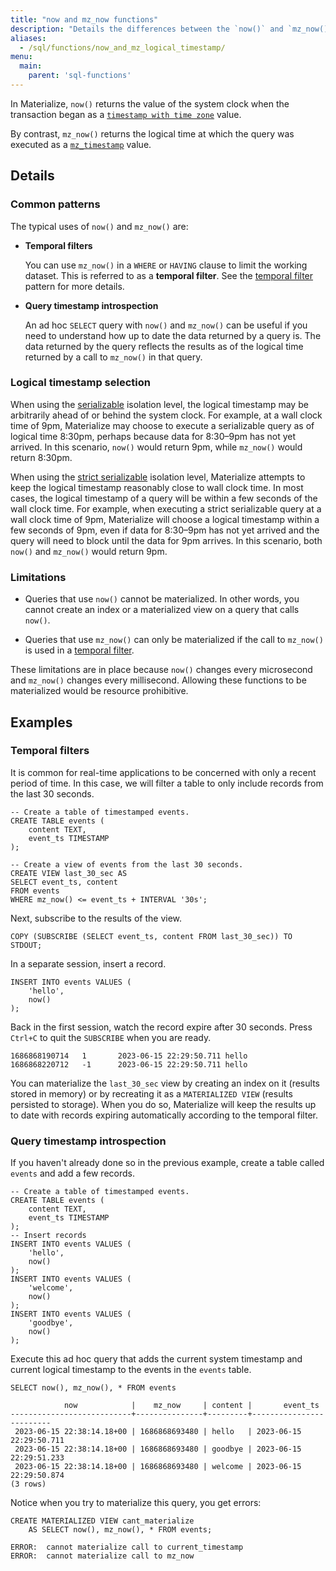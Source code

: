 ```yaml
---
title: "now and mz_now functions"
description: "Details the differences between the `now()` and `mz_now()` functions."
aliases:
  - /sql/functions/now_and_mz_logical_timestamp/
menu:
  main:
    parent: 'sql-functions'
---
```


In Materialize, `now()` returns the value of the system clock when the
transaction began as a [`timestamp with time zone`] value.

By contrast, `mz_now()` returns the logical time at which the query was executed
as a [`mz_timestamp`] value.

## Details

### Common patterns

The typical uses of `now()` and `mz_now()` are:

* **Temporal filters**

  You can use `mz_now()` in a `WHERE` or `HAVING` clause to limit the working dataset.
  This is referred to as a **temporal filter**.
  See the [temporal filter](/sql/patterns/temporal-filters) pattern for more details.

* **Query timestamp introspection**

  An ad hoc `SELECT` query with `now()` and `mz_now()` can be useful if you need to understand how up to date the data returned by a query is.
  The data returned by the query reflects the results as of the logical time returned by a call to `mz_now()` in that query.

### Logical timestamp selection

When using the [serializable](/get-started/isolation-level#serializable)
isolation level, the logical timestamp may be arbitrarily ahead of or behind the
system clock. For example, at a wall clock time of 9pm, Materialize may choose
to execute a serializable query as of logical time 8:30pm, perhaps because data
for 8:30–9pm has not yet arrived. In this scenario, `now()` would return 9pm,
while `mz_now()` would return 8:30pm.

When using the [strict serializable](/get-started/isolation-level#strict-serializable)
isolation level, Materialize attempts to keep the logical timestamp reasonably
close to wall clock time. In most cases, the logical timestamp of a query will
be within a few seconds of the wall clock time. For example, when executing
a strict serializable query at a wall clock time of 9pm, Materialize will choose
a logical timestamp within a few seconds of 9pm, even if data for 8:30–9pm has
not yet arrived and the query will need to block until the data for 9pm arrives.
In this scenario, both `now()` and `mz_now()` would return 9pm.

### Limitations

  * Queries that use `now()` cannot be materialized. In other words, you cannot
    create an index or a materialized view on a query that calls `now()`.

  * Queries that use `mz_now()` can only be materialized if the call to
    `mz_now()` is used in a [temporal filter](/sql/patterns/temporal-filters).

These limitations are in place because `now()` changes every microsecond and
`mz_now()` changes every millisecond. Allowing these functions to be
materialized would be resource prohibitive.

## Examples

### Temporal filters

<!-- This example also appears in temporal-filters -->
It is common for real-time applications to be concerned with only a recent period of time.
In this case, we will filter a table to only include records from the last 30 seconds.

```mzsql
-- Create a table of timestamped events.
CREATE TABLE events (
    content TEXT,
    event_ts TIMESTAMP
);

-- Create a view of events from the last 30 seconds.
CREATE VIEW last_30_sec AS
SELECT event_ts, content
FROM events
WHERE mz_now() <= event_ts + INTERVAL '30s';
```

Next, subscribe to the results of the view.

```mzsql
COPY (SUBSCRIBE (SELECT event_ts, content FROM last_30_sec)) TO STDOUT;
```

In a separate session, insert a record.

```mzsql
INSERT INTO events VALUES (
    'hello',
    now()
);
```

Back in the first session, watch the record expire after 30 seconds. Press `Ctrl+C` to quit the `SUBSCRIBE` when you are ready.

```nofmt
1686868190714   1       2023-06-15 22:29:50.711 hello
1686868220712   -1      2023-06-15 22:29:50.711 hello
```

You can materialize the `last_30_sec` view by creating an index on it (results stored in memory) or by recreating it as a `MATERIALIZED VIEW` (results persisted to storage). When you do so, Materialize will keep the results up to date with records expiring automatically according to the temporal filter.

### Query timestamp introspection

If you haven't already done so in the previous example, create a table called `events` and add a few records.

```mzsql
-- Create a table of timestamped events.
CREATE TABLE events (
    content TEXT,
    event_ts TIMESTAMP
);
-- Insert records
INSERT INTO events VALUES (
    'hello',
    now()
);
INSERT INTO events VALUES (
    'welcome',
    now()
);
INSERT INTO events VALUES (
    'goodbye',
    now()
);
```

Execute this ad hoc query that adds the current system timestamp and current logical timestamp to the events in the `events` table.

```mzsql
SELECT now(), mz_now(), * FROM events
```

```nofmt
            now            |    mz_now     | content |       event_ts
---------------------------+---------------+---------+-------------------------
 2023-06-15 22:38:14.18+00 | 1686868693480 | hello   | 2023-06-15 22:29:50.711
 2023-06-15 22:38:14.18+00 | 1686868693480 | goodbye | 2023-06-15 22:29:51.233
 2023-06-15 22:38:14.18+00 | 1686868693480 | welcome | 2023-06-15 22:29:50.874
(3 rows)
```

Notice when you try to materialize this query, you get errors:

```mzsql
CREATE MATERIALIZED VIEW cant_materialize
    AS SELECT now(), mz_now(), * FROM events;
```

```nofmt
ERROR:  cannot materialize call to current_timestamp
ERROR:  cannot materialize call to mz_now
```

[`mz_timestamp`]: /sql/types/mz_timestamp
[`timestamp with time zone`]: /sql/types/timestamptz
